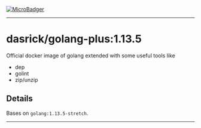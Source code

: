 [![MicroBadger][microbadger-image]][microbadger-url]

***

# dasrick/golang-plus:1.13.5

Official docker image of golang extended with some useful tools like

* dep
* golint
* zip/unzip

## Details

Bases on `golang:1.13.5-stretch`.

***

[microbadger-image]: https://images.microbadger.com/badges/image/dasrick/golang-plus:1.13.5.svg
[microbadger-url]: https://microbadger.com/images/dasrick/golang-plus:1.13.5
